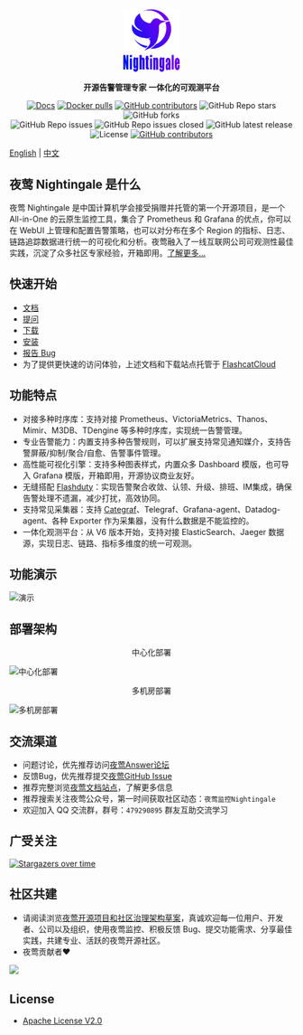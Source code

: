 <p align="center">
  <a href="https://github.com/ccfos/nightingale">
    <img src="doc/img/Nightingale_L_V.png" alt="nightingale - cloud native monitoring" width="100" /></a>
</p>
<p align="center">
  <b>开源告警管理专家 一体化的可观测平台</b>
</p>

<p align="center">
<a href="https://flashcat.cloud/docs/">
  <img alt="Docs" src="https://img.shields.io/badge/docs-get%20started-brightgreen"/></a>
<a href="https://hub.docker.com/u/flashcatcloud">
  <img alt="Docker pulls" src="https://img.shields.io/docker/pulls/flashcatcloud/nightingale"/></a>
<a href="https://github.com/ccfos/nightingale/graphs/contributors">
  <img alt="GitHub contributors" src="https://img.shields.io/github/contributors-anon/ccfos/nightingale"/></a>
<img alt="GitHub Repo stars" src="https://img.shields.io/github/stars/ccfos/nightingale">
<img alt="GitHub forks" src="https://img.shields.io/github/forks/ccfos/nightingale">
<br/><img alt="GitHub Repo issues" src="https://img.shields.io/github/issues/ccfos/nightingale">
<img alt="GitHub Repo issues closed" src="https://img.shields.io/github/issues-closed/ccfos/nightingale">
<img alt="GitHub latest release" src="https://img.shields.io/github/v/release/ccfos/nightingale"/>
<img alt="License" src="https://img.shields.io/badge/license-Apache--2.0-blue"/>
<a href="https://n9e-talk.slack.com/">
  <img alt="GitHub contributors" src="https://img.shields.io/badge/join%20slack-%23n9e-brightgreen.svg"/></a>
</p>



[English](./README_en.md) | [中文](./README.md)

## 夜莺 Nightingale 是什么
夜莺 Nightingale 是中国计算机学会接受捐赠并托管的第一个开源项目，是一个 All-in-One 的云原生监控工具，集合了 Prometheus 和 Grafana 的优点，你可以在 WebUI 上管理和配置告警策略，也可以对分布在多个 Region 的指标、日志、链路追踪数据进行统一的可视化和分析。夜莺融入了一线互联网公司可观测性最佳实践，沉淀了众多社区专家经验，开箱即用。[了解更多...](https://flashcat.cloud/product/nightingale/)


## 快速开始
- [文档](https://flashcat.cloud/docs/)
- [提问](https://answer.flashcat.cloud/)
- [下载](https://flashcat.cloud/download/nightingale/)
- [安装](https://flashcat.cloud/docs/content/flashcat-monitor/nightingale-v6/install/intro/)
- [报告 Bug](https://github.com/ccfos/nightingale/issues/new?assignees=&labels=kind%2Fbug&projects=&template=bug_report.yml)
- 为了提供更快速的访问体验，上述文档和下载站点托管于 [FlashcatCloud](https://flashcat.cloud)

## 功能特点

- 对接多种时序库：支持对接 Prometheus、VictoriaMetrics、Thanos、Mimir、M3DB、TDengine 等多种时序库，实现统一告警管理。
- 专业告警能力：内置支持多种告警规则，可以扩展支持常见通知媒介，支持告警屏蔽/抑制/聚合/自愈、告警事件管理。
- 高性能可视化引擎：支持多种图表样式，内置众多 Dashboard 模版，也可导入 Grafana 模版，开箱即用，开源协议商业友好。
- 无缝搭配 [Flashduty](https://flashcat.cloud/product/flashcat-duty/)：实现告警聚合收敛、认领、升级、排班、IM集成，确保告警处理不遗漏，减少打扰，高效协同。
- 支持常见采集器：支持 [Categraf](https://flashcat.cloud/product/categraf)、Telegraf、Grafana-agent、Datadog-agent、各种 Exporter 作为采集器，没有什么数据是不能监控的。
- 一体化观测平台：从 V6 版本开始，支持对接 ElasticSearch、Jaeger 数据源，实现日志、链路、指标多维度的统一可观测。


## 功能演示
![演示](https://fcpub-1301667576.cos.ap-nanjing.myqcloud.com/n9e/n9e-demo.gif)

## 部署架构
<p align=center>中心化部署</p>

![中心化部署](https://fcpub-1301667576.cos.ap-nanjing.myqcloud.com/flashcat/images/blog/n9e-opensource-china/8.png)

<p align=center>多机房部署</p>

![多机房部署](https://fcpub-1301667576.cos.ap-nanjing.myqcloud.com/flashcat/images/blog/n9e-opensource-china/9.png)

## 交流渠道
- 问题讨论，优先推荐访问[夜莺Answer论坛](https://answer.flashcat.cloud/)
- 反馈Bug，优先推荐提交[夜莺GitHub Issue](https://github.com/ccfos/nightingale/issues/new?assignees=&labels=kind%2Fbug&projects=&template=bug_report.yml)
- 推荐完整浏览[夜莺文档站点](https://flashcat.cloud/docs/)，了解更多信息
- 推荐搜索关注夜莺公众号，第一时间获取社区动态：`夜莺监控Nightingale`
- 欢迎加入 QQ 交流群，群号：`479290895` 群友互助交流学习

## 广受关注
[![Stargazers over time](https://api.star-history.com/svg?repos=ccfos/nightingale&type=Date)](https://star-history.com/#ccfos/nightingale&Date)


## 社区共建
- 请阅读浏览[夜莺开源项目和社区治理架构草案](./doc/community-governance.md)，真诚欢迎每一位用户、开发者、公司以及组织，使用夜莺监控、积极反馈 Bug、提交功能需求、分享最佳实践，共建专业、活跃的夜莺开源社区。
- 夜莺贡献者❤️
<a href="https://github.com/ccfos/nightingale/graphs/contributors">
  <img src="https://contrib.rocks/image?repo=ccfos/nightingale" />
</a>

## License
- [Apache License V2.0](https://github.com/didi/nightingale/blob/main/LICENSE)